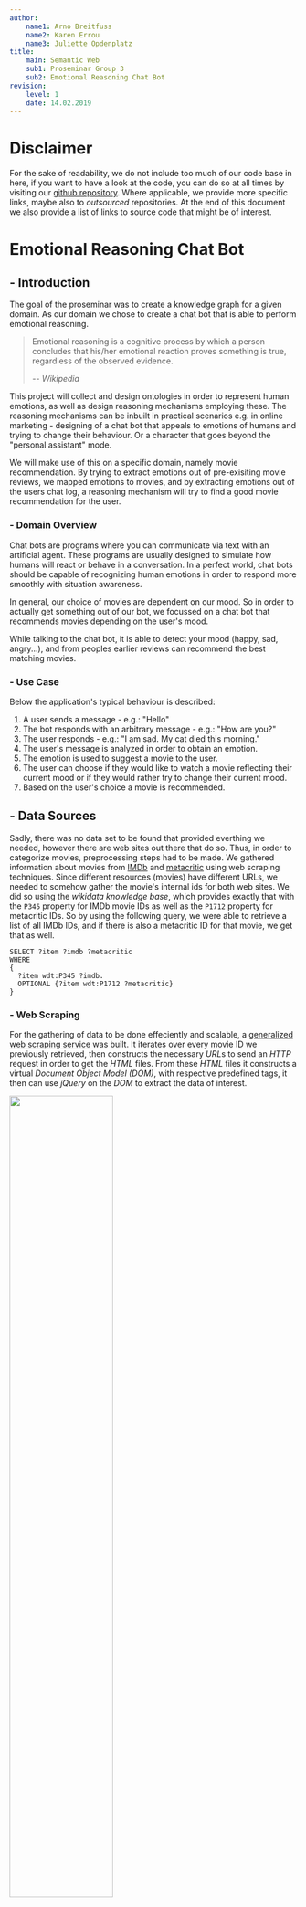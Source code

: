 ```yaml
---
author:
    name1: Arno Breitfuss 
    name2: Karen Errou 
    name3: Juliette Opdenplatz
title:
    main: Semantic Web
    sub1: Proseminar Group 3
    sub2: Emotional Reasoning Chat Bot
revision:
    level: 1
    date: 14.02.2019
---
```


# Disclaimer

For the sake of readability, we do not include too much of our code base in here,
if you want to have a look at the code,
you can do so at all times by visiting our [github repository](https://github.com/julietcetera/semantic-web-course).
Where applicable, we provide more specific links, maybe also to *outsourced* repositories.
At the end of this document we also provide a list of links to source code that might be of interest.

# Emotional Reasoning Chat Bot

## - Introduction

The goal of the proseminar was to create a knowledge graph for a given domain.
As our domain we chose to create a chat bot that is able to perform emotional reasoning.

> Emotional reasoning is a cognitive process by which a person concludes that his/her emotional reaction proves something is true, regardless of the observed evidence.
>
> -- <cite>Wikipedia</cite>

This project will collect and design ontologies in order to represent human emotions,
as well as design reasoning mechanisms employing these.
The reasoning mechanisms can be inbuilt in practical scenarios e.g. in online marketing - designing of a chat bot that appeals to emotions of humans and trying to change their behaviour.
Or a character that goes beyond the "personal assistant" mode.

We will make use of this on a specific domain, namely movie recommendation.
By trying to extract emotions out of pre-exisiting movie reviews,
we mapped emotions to movies, and by extracting emotions out of the users chat log,
a reasoning mechanism will try to find a good movie recommendation for the user.

### - Domain Overview

Chat bots are programs where you can communicate via text with an artificial agent.
These programs are usually designed to simulate how humans will react or behave in a conversation.
In a perfect world, chat bots should be capable of recognizing human emotions in order to respond more smoothly with situation awareness.

In general, our choice of movies are dependent on our mood.
So in order to actually get something out of our bot,
we focussed on a chat bot that recommends movies depending on the user's mood.

While talking to the chat bot, it is able to detect your mood (happy, sad, angry...),
and from peoples earlier reviews can recommend the best matching movies.

### - Use Case

Below the application's typical behaviour is described:

1. A user sends a message - e.g.: "Hello"
2. The bot responds with an arbitrary message - e.g.: "How are you?"
3. The user responds - e.g.: "I am sad. My cat died this morning."
4. The user's message is analyzed in order to obtain an emotion.
5. The emotion is used to suggest a movie to the user.
6. The user can choose if they would like to watch a movie reflecting their current mood or if they would rather try to change their current mood.
7. Based on the user's choice a movie is recommended.

## - Data Sources

Sadly, there was no data set to be found that provided everthing we needed, however there are web sites out there that do so.
Thus, in order to categorize movies, preprocessing steps had to be made.
We gathered information about movies from [IMDb](https://www.imdb.com/) and [metacritic](https://www.metacritic.com/) using web scraping techniques.
Since different resources (movies) have different URLs,
we needed to somehow gather the movie's internal ids for both web sites.
We did so using the *wikidata knowledge base*,
which provides exactly that with the `P345` property for IMDb movie IDs as well as the `P1712` property for metacritic IDs.
So by using the following query, we were able to retrieve a list of all IMDb IDs,
and if there is also a metacritic ID for that movie, we get that as well.
```
SELECT ?item ?imdb ?metacritic
WHERE 
{
  ?item wdt:P345 ?imdb.
  OPTIONAL {?item wdt:P1712 ?metacritic}
}
```

### - Web Scraping 

For the gathering of data to be done effeciently and scalable,
a [generalized web scraping service](https://github.com/julietcetera/data-miner-js) was built.
It iterates over every movie ID we previously retrieved,
then constructs the necessary *URL*s to send an *HTTP* request in order to get the *HTML* files.
From these *HTML* files it constructs a virtual *Document Object Model (DOM)*,
with respective predefined tags,
it then can use *jQuery* on the *DOM* to extract the data of interest.

<img src="./img/web_scraping.png" width="60%" height="60%"/>

### - Other Metadata

Initially, we planned to provide links to [linkedmbd](http://www.linkedmdb.org/), however,
sadly this service seems to be discontinued.

Since the IDs were gathered using the *wikidata knowledge base*,
there also for every movie we have in our database, is an equivalent on wikidata,
Due to that, we were easily able to create linking to wikidata,
and thus, profit from the data provided, by using federated *SPARQL*-queries.

Also since *DBpedia* maintains links in form of *owl:sameAs* relations to *wikidata*,
we were also able to enrich our database with links to *DBpedia*.
```
PREFIX schema: <http://schema.org/>
PREFIX owl: <http://www.w3.org/2002/07/owl#>
PREFIX dbpedia-owl: <http://dbpedia.org/ontology/>
SELECT ?film ?wdlink ?dblink WHERE {
    SERVICE <http://dbpedia.org/sparql> {
        ?dblink a dbpedia-owl:Film .
        ?dblink owl:sameAs ?wdlink
    }
    ?film a schema:Movie .
    ?film owl:sameAs ?wdlink
}
```

## Knowledge Graph

The requirements to our knowledge graph were kind of clear from the get-go.
They also did not change too much, making lots of refactoring unnecessary. 
At the end of this section a visualization of the main parts of our graph is provided.

### Vocabularies Used

Reuse of existing vocabularies is important, since the definition says,
that an ontology should be a *shared* conceptualization.

#### Schema.org

> Schema.org is a collaborative, community activity with a mission to create, maintain, and promote schemas for structured data on the Internet, on web pages, in email messages, and beyond.
>
> -- <cite>https://schema.org/</cite>

We mainly make use of *schema.org*'s movie and review model, to describe our scraped data sets. 

#### Onyx - An Emotion Modelling Ontology

Onyx was designed for modelling emotions which have been extracted from text.
This suits our needs perfectly,
since we want to extract the user's emotional state from their chat messages as well as the emotional response to a movie from the movie's reviews.
A basic example below shows a single opinion annotated with Onyx metadata (taken from the [specification page](http://www.gsi.dit.upm.es/ontologies/onyx/)):

<img src="./img/onyx.png" width="91%" height="91%"/>

[Onyx: A Linked Data Approach to Emotion Representation (paper)](http://oa.upm.es/37389/1/INVE_MEM_2015_190501.pdf)

#### WNAffect

[*WNAffect*](http://www.gsi.dit.upm.es/ontologies/wnaffect/) was designed to link words to affects (emotions).
Again this makes a lot of sense for us and *Onyx* uses the terminology of *WNAffect*.

#### Self Defined Parts

##### User Data

Since we wanted to be able to restore the chat log of a user,
we had to somehow model that in our graph.
Usually, you probably would use some other type of database, for instance, document stores.
However, we did not want to include even more dependencies,
so we decided to just stick with *GraphDB* for that.

<img src="./img/user.png" width="100%" height="100%"/>

##### NLP Review Annotations

We used the [ontotext tagging service](https://tag.ontotext.com/documentation/), for annotating natural language.
Ontotext provides a REST-API to their service, which is not as powerful (as in computational load capacities),
as we initially expected, thus we did not annotate that many reviews (since there are about a million in our graph "that many" is relative).

There are several different types provided by Ontotext.
Parts of natural language texts are then assigned to those types, according to the underlying algorithms.

As an example for a successful annotation: "...disney bought everything from marvel comic..." was classified as `ontotext:RelationAcquisition`.

However, the linked ontology is nowhere to be found, we still keep the types though and use some artificial namespace.

##### Owl Axioms

Owl axioms are used to provide information about classes and properties,
as well as to associate class and properties with either partial or complete specifications of their characteristics,
and to give other logical information about classes and properties.

<img src="./img/owl_axioms.png" width="100%" height="100%"/>

##### Schema.org Action

In order to actually make use of a schema.org action, we implemented a REST-API, which on `/api/v1/movie/:id` returns a `potentialAction`.
It's a watch action and the target property leads to the IMDb videogallery site for a specific movie,
since we can not link from an IMDb ID to some web site where you can actually watch the full movie.

```
"@context": "http://schema.org",
"@type": "Movie",
"@id": "/api/v1",
"title": "Pulp Fiction",
"potentialAction": {
    "@type": "WatchAction",
    "target": "https://www.imdb.com/title/tt0110912/videogallery?ref_=tt_pv_vi_sm"
}
```

##### Shacl Shapes

Since one could theoretically add any kind of triple,
we use *SHACL* shapes in order to validate our produced RDF-files.
We do that mainly for movie-related data.

###### User/Chat Related Data

```
@prefix dash: <http://datashapes.org/dash#> .
@prefix rdf: <http://www.w3.org/1999/02/22-rdf-syntax-ns#> .
@prefix rdfs: <http://www.w3.org/2000/01/rdf-schema#> .
@prefix schema: <http://schema.org/> .
@prefix sh: <http://www.w3.org/ns/shacl#> .
@prefix xsd: <http://www.w3.org/2001/XMLSchema#> .
@prefix mcb: <http://movie.chatbot.org/> .

mcb:UserShape
	a sh:NodeShape ;
	sh:targetClass mcb:ChatLog ;
    sh:closed false ;
	sh:property [
		sh:path mcb:hasChatLog ;
		sh:datatype sh:IRI ;
		sh:maxCount 1 ;
		sh:minCount 1 ;
		sh:severity sh:Warning ;
		sh:message "A user should have exactly 1 ChatLog!"@en ;
	] ;
	sh:property [
		sh:path mcb:hasNickName;
		sh:datatype xsd:string ;
		sh:pattern "[a-zA-Z0-9]" ;
		sh:minLength 1 ;
		sh:maxLength 16 ;
		sh:maxCount 1 ;
		sh:minCount 1 ;
		sh:severity sh:Violation ;
		sh:message "A user has to have exactly 1 nickname!"@en ;
	] .

mcb:ChatLogShape
	a sh:NodeShape ;
	sh:targetClass mcb:ChatLog ;
	sh:property [
		sh:path mcb:hasPartOfChat ;
		sh:datatype sh:IRI ;
		sh:minCount 1 ;
	] .

mcb:PartOfChatShape
	a sh:NodeShape ;
	sh:targetClass mcb:PartOfChat ;
	sh:property [
		sh:path schema:author ;
		sh:datatype xsd:string ;
		sh:pattern "[a-zA-Z0-9]" ;
		sh:minLength 1 ;
		sh:maxLength 16 ;
		sh:maxCount 1 ;
		sh:minCount 1 ;
	] ;
	sh:property [
		sh:path schema:text ;
		sh:datatype xsd:string ;
		sh:pattern "[a-zA-Z0-9!?.]" ;
		sh:minLength 1 ;
		sh:maxLength 256 ;
		sh:maxCount 1 ;
		sh:minCount 1 ;
	] ;
	sh:property [
		sh:path schema:dateCreated ;
		sh:datatype xsd:integer ;
		sh:maxCount 1 ;
		sh:minCount 1 ;
		sh:minInclusive 0 ;
	] .
```

An example for a faulty validation run looks like this:
```
$ Conforms? false
$  - Severity: Violation for http://www.w3.org/ns/shacl#DatatypeConstraintComponent
$  - Severity: Violation for http://www.w3.org/ns/shacl#MaxCountConstraintComponent
$  - Severity: Violation for http://www.w3.org/ns/shacl#MinInclusiveConstraintComponent
$ ValidationReport {
$  graph:
$   [
$    { '@id': '_:b0',
$       '@type': [ 'http://www.w3.org/ns/shacl#ValidationResult' ],
$       'http://www.w3.org/ns/shacl#focusNode': [
$            { '@id': 'http://movie.chatbot.org#o15484207065' }
$        ],
$       'http://www.w3.org/ns/shacl#resultMessage': [
$            { '@value': 'Value does not have datatype <http://www.w3.org/2001/XMLSchema#string>' }
$        ],
$       'http://www.w3.org/ns/shacl#resultPath': [
$            { '@id': 'http://schema.org/author' }
$        ],
$       'http://www.w3.org/ns/shacl#resultSeverity': [
$            { '@id': 'http://www.w3.org/ns/shacl#Violation' }
$        ],
$       'http://www.w3.org/ns/shacl#sourceConstraintComponent': [
$            { '@id': 'http://www.w3.org/ns/shacl#DatatypeConstraintComponent' }
$        ],
$       'http://www.w3.org/ns/shacl#sourceShape': [
$            { '@id': '_:b1' }
$        ],
$       'http://www.w3.org/ns/shacl#value': [
$            { '@type': 'http://www.w3.org/2001/XMLSchema#integer',
$             '@value': '1' }
$        ]
$    },
$    { '@id': '_:b2',
$       '@type': [ 'http://www.w3.org/ns/shacl#ValidationResult' ],
$       'http://www.w3.org/ns/shacl#focusNode': [
$            { '@id': 'http://movie.chatbot.org#o15420147065' }
$        ],
$       'http://www.w3.org/ns/shacl#resultMessage': [
$            { '@value': 'More than 1 values' }
$        ],
$       'http://www.w3.org/ns/shacl#resultPath': [
$            { '@id': 'http://schema.org/author' }
$        ],
$       'http://www.w3.org/ns/shacl#resultSeverity': [
$            { '@id': 'http://www.w3.org/ns/shacl#Violation' }
$        ],
$       'http://www.w3.org/ns/shacl#sourceConstraintComponent': [
$            { '@id': 'http://www.w3.org/ns/shacl#MaxCountConstraintComponent' }
$        ],
$       'http://www.w3.org/ns/shacl#sourceShape': [ { '@id': '_:b1' } ] },
$    { '@id': '_:b3',
$       '@type': [ 'http://www.w3.org/ns/shacl#ValidationResult' ],
$       'http://www.w3.org/ns/shacl#focusNode': [
$            { '@id': 'http://movie.chatbot.org#o15420147065' }
$        ],
$       'http://www.w3.org/ns/shacl#resultMessage': [
$            { '@value': 'Value is not >= 0' }
$        ],
$       'http://www.w3.org/ns/shacl#resultPath': [
$            { '@id': 'http://schema.org/dateCreated' }
$        ],
$       'http://www.w3.org/ns/shacl#resultSeverity': [
$            { '@id': 'http://www.w3.org/ns/shacl#Violation' }
$        ],
$       'http://www.w3.org/ns/shacl#sourceConstraintComponent': [
$            { '@id': 'http://www.w3.org/ns/shacl#MinInclusiveConstraintComponent' }
$        ],
$       'http://www.w3.org/ns/shacl#sourceShape': [ { '@id': '_:b4' } ],
$       'http://www.w3.org/ns/shacl#value': [
$            { '@type': 'http://www.w3.org/2001/XMLSchema#integer',
$            '@value': '-1' }
$        ]
$     },
$    { '@id': '_:b5',
$       '@type': [ 'http://www.w3.org/ns/shacl#ValidationReport' ],
$       'http://www.w3.org/ns/shacl#conforms':
$        [ { '@type': 'http://www.w3.org/2001/XMLSchema#boolean',
$            '@value': 'false' } ],
$       'http://www.w3.org/ns/shacl#result': [
$             { '@id': '_:b0' },
$             { '@id': '_:b2' },
$             { '@id': '_:b3' }
$        ]
$     }
$    ],
$  validationNode:
$   { '@id': '_:b5',
$     '@type': [ 'http://www.w3.org/ns/shacl#ValidationReport' ],
$     'http://www.w3.org/ns/shacl#conforms':
$      [
$         { '@type': 'http://www.w3.org/2001/XMLSchema#boolean',
$          '@value': 'false' }
$      ],
$     'http://www.w3.org/ns/shacl#result': [
$         { '@id': '_:b0' },
$         { '@id': '_:b2' },
$         { '@id': '_:b3' }
$      ]
$    }
$}
```
The validated graph:
```
<http://movie.chatbot.org#o15484201470> a <http://movie.chatbot.org/PartOfChat>;
	<http://schema.org/author> "Trumpy";
	<http://schema.org/dateCreated> 1548420147065;
	<http://schema.org/text> "Welcome o!" .

<http://movie.chatbot.org#o15484207065> a <http://movie.chatbot.org/PartOfChat>;
	<http://schema.org/author> 1;
	<http://schema.org/dateCreated> 1548420147065;
	<http://schema.org/text> "Welcome o!" .

<http://movie.chatbot.org#o15420147065> a <http://movie.chatbot.org/PartOfChat>;
	<http://schema.org/author> "Mandela";
	<http://schema.org/author> "Trumpy";
	<http://schema.org/dateCreated> -1;
	<http://schema.org/text> "Welcome o!" .


<http://movie.chatbot.org#o> a <http://movie.chatbot.org/User>;
	<http://movie.chatbot.org/hasChatLog> <http://movie.chatbot.org#osChatLog>;
	<http://movie.chatbot.org/hasNickName> "o" .

<http://movie.chatbot.org#o> a <http://movie.chatbot.org/User>;
	<http://movie.chatbot.org/hasChatLog> <http://movie.chatbot.org#osChatLog>;
	<http://movie.chatbot.org/hasNickName> "o" .
```

###### Movie Related Data

Due to document size restrictions we only have space to present one of our shapes graphs.
If you want to see this one as well follow [this link](https://github.com/julietcetera/semantic-web-course/blob/master/js/shacl-validation/shapes/movie.ttl).

<!--

```
@prefix mcb: <http://movie.chatbot.org/> .
@prefix sh: <http://www.w3.org/ns/shacl#> .
@prefix schema: <http://schema.org> .
@prefix xsd: <http://www.w3.org/2001/XMLSchema> .
@prefix rdf: <http://www.w3.org/1999/02/22-rdf-syntax-ns#> .

mcb:MovieShape
	a sh:NodeShape ;
	sh:targetClass schema:Movie ;
    sh:closed false ;
    sh:ignoredProperties (rdf:type) ;
	sh:property [
		sh:path mcb:hasId ;
		sh:datatype xsd:string ;
		sh:minCount 1 ;
		sh:maxCount 1 ;
		sh:severity sh:Violation ;
		sh:message "A movie has to have exactly one id!"@en ;
	] ;
	sh:property [
		sh:path mcb:hasTitle ;
		sh:datatype xsd:string ;
		sh:minCount 1 ;
		sh:severity sh:Warning ;
		sh:message "A movie should have at least one title!"@en ;
	] ;
	sh:property [
		sh:path mcb:hasGenre ;
		sh:datatype xsd:string ;
		sh:minCount 1 ;
		sh:severity sh:Warning ;
		sh:message "A movie should have at least one genre!"@en ;
	] ;
	sh:property [
		sh:path mcb:hasLanguage ;
		sh:datatype xsd:string ;
		sh:minCount 1 ;
		sh:severity sh:Warning ;
		sh:message "A movie should have at least one language!"@en ;
	] ;
	sh:property [
		sh:path schema:duration ;
		sh:datatype xsd:string ;
		sh:severity sh:Warning ;
	] ;
	sh:property [
		sh:path schema:dateCreated ;
		sh:datatype xsd:string ;
		sh:severity sh:Warning ;
	] ;
	sh:property [
		sh:path schema:aggregateRating;
		sh:datatype xsd:IRI ;
		sh:severity sh:Violation ;
	] ;
	sh:property [
		sh:path mcb:hasActor ;
		sh:datatype xsd:IRI ;
		sh:severity sh:Violation ;
	] ;
	sh:property [
		sh:path schema:image ;
		sh:datatype xsd:anyURI ;
		sh:severity sh:Violation ;
	] ;
	sh:property [
		sh:path schema:musicBy ;
		sh:datatype xsd:anyURI ;
		sh:severity sh:Violation ;
		sh:deactivated true ;
	] .

mcb:ReviewShape
    a sh:NodeShape ;
    sh:targetClass schema:Review ;
    sh:property [
        sh:path schema:headline ;
		sh:datatype xsd:string ;
		sh:minCount 1 ;
		sh:severity sh:Violation ;
    ] ;
    sh:property [
        sh:path schema:about ;
		sh:datatype xsd:IRI ;
		sh:severity sh:Violation ;
    ] ;
    sh:property [
        sh:path schema:author ;
		sh:datatype xsd:string ;
		sh:minCount 1 ;
		sh:severity sh:Violation ;
    ] ;
    sh:property [
        sh:path schema:dateCreated ;
		sh:datatype xsd:string ;
		sh:minCount 1 ;
		sh:severity sh:Violation ;
    ] ;
    sh:property [
        sh:path schema:reviewRating ;
        sh:datatype xsd:integer ;
		sh:severity sh:Violation ;
    ] ;
    sh:property [
        sh:path schema:reviewBody ;
		sh:datatype xsd:string ;
		sh:minCount 1 ;
		sh:severity sh:Violation ;
    ] .

mcb:EmotionSetShape
    a sh:NodeShape ;
    sh:targetClass onyx:EmotionSet ;
    sh:closed true ;
    sh:property [
        sh:path onyx:emotionText ;
        sh:datatype xsd:string ;
		sh:severity sh:Violation ;
    ] ;
    sh:property [
        sh:path onyx:hasEmotion ;
		sh:datatype xsd:IRI ;
		sh:severity sh:Violation ;
    ] ;
    sh:property [
        sh:path prov:Entity ;
		sh:datatype xsd:IRI ;
		sh:severity sh:Violation ;
    ] ;
    sh:property [
        sh:path onyx:describesObject ;
		sh:datatype xsd:IRI ;
		sh:severity sh:Violation ;
    ] .
```
-->

#### Linked Open Data

As previously described in the section about data sets,
we maintain links to wikidata for each of our movie entries, and links to DBpedia whenever possible, using `owl:sameAs` relations.

### The Final Knowledge Graph

The following figure describes all main parts of our ontology not including some minor components, as the OWL axioms.
Colors declare namespaces.

<img src="./img/ontology_final.png" width="100%" height="100%"/>

#### Knowledge Graph Statistics

In this section we focus on some statistics that seem to be the most interesting.

|                    |        occurrences        |
|:------------------:|:-------------------------:|
|triples             | "50,197,603"^^xsd:integer |
|instances           | "5,179,490"^^xsd:integer  |
|distinct classes    | "45"^^xsd:integer         |
|distinct properties | "56"^^xsd:integer         |

##### Total number of instances per class per data source

| graphs                 | classes                                                 |           instances    |
|:----------------------:|:-------------------------------------------------------:|:----------------------:|
| http://imdb.com        | http://www.w3.org/2002/07/owlObjectProperty             | "1"^^xsd:integer       |        
| http://metacritic.com  | http://www.w3.org/2002/07/owlObjectProperty             | "1"^^xsd:integer       |
| http://imdb.com        | http://www.w3.org/2002/07/owlDatatypeProperty           | "4"^^xsd:integer       |
| http://metacritic.com  | http://www.w3.org/2002/07/owlDatatypeProperty           | "4"^^xsd:integer       |
| http://imdb.com        | http://www.w3.org/2002/07/owlFunctionalProperty         | "1"^^xsd:integer       |
| http://metacritic.com  | http://www.w3.org/2002/07/owlFunctionalProperty         | "1"^^xsd:integer       |
| http://imdb.com        | http://www.w3.org/2002/07/owlClass                      | "2"^^xsd:integer       |
| http://metacritic.com  | http://www.w3.org/2002/07/owlClass                      | "2"^^xsd:integer       |
| http://imdb.com        | http://www.w3.org/2002/07/owlRestriction                | "3"^^xsd:integer       |
| http://metacritic.com  | http://www.w3.org/2002/07/owlRestriction                | "3"^^xsd:integer       |
| http://imdb.com        | schema:Person                                           | "565063"^^xsd:integer  | 
| http://imdb.com        | schema:Movie                                            | "171536"^^xsd:integer  |
| http://imdb.com        | onyx:EmotionSet                                         | "1768320"^^xsd:integer |
| http://metacritic.com  | schema:Movie                                            | "11681"^^xsd:integer   |
| http://metacritic.com  | onyx:EmotionSet                                         | "110876"^^xsd:integer  |
| http://emotions.org    | onyx:EmotionSet                                         | "938334"^^xsd:integer  |
| http://emotion.org     | onyx:EmotionSet                                         | "2608120"^^xsd:integer |
| http://tag.ontotext.com| http://www.w3.org/2002/07/owlClass                      | "1"^^xsd:integer       |
| http://tag.ontotext.com| http://www.w3.org/2002/07/owlObjectProperty             | "1"^^xsd:integer       |
| http://tag.ontotext.com| mcb:ReviewAnnotation                                    | "79854"^^xsd:integer   |
| http://tag.ontotext.com| ontotext:Keyphrase                                      | "7240"^^xsd:integer    |
| http://tag.ontotext.com| ontotext:RelationAcquisition                            | "1"^^xsd:integer       |
| http://tag.ontotext.com| ontotext:RelationPersonRole                             | "1020"^^xsd:integer    |
| http://tag.ontotext.com| ontotext:Person                                         | "25334"^^xsd:integer   |
| http://tag.ontotext.com| ontotext:RelationPersonQuotation                        | "60"^^xsd:integer      |
| http://tag.ontotext.com| ontotext:Organization                                   | "5749"^^xsd:integer    |
| http://tag.ontotext.com| ontotext:Location                                       | "4492"^^xsd:integer    |
| http://tag.ontotext.com| ontotext:Work                                           | "22308"^^xsd:integer   |
| http://tag.ontotext.com| ontotext:Event                                          | "1844"^^xsd:integer    |
| http://tag.ontotext.com| ontotext:Thing                                          | "7800"^^xsd:integer    |
| http://tag.ontotext.com| ontotext:Species                                        | "2941"^^xsd:integer    |
| http://tag.ontotext.com| ontotext:Software                                       | "740"^^xsd:integer     |
| http://tag.ontotext.com| ontotext:CelestialBody                                  | "133"^^xsd:integer     |
| http://tag.ontotext.com| ontotext:Currency                                       | "31"^^xsd:integer      |
| http://tag.ontotext.com| ontotext:RelationOrganizationAffiliatedWithOrganization | "25"^^xsd:integer      |
| http://tag.ontotext.com| ontotext:RelationOrganizationQuotation                  | "6"^^xsd:integer       |
| http://tag.ontotext.com| ontotext:Device                                         | "7"^^xsd:integer       |
| http://tag.ontotext.com| ontotext:RelationOrganizationAbbreviation               | "2"^^xsd:integer       |
| http://tag.ontotext.com| ontotext:Sport                                          | "96"^^xsd:integer      |
| http://tag.ontotext.com| ontotext:RelationOrganizationLocation                   | "24"^^xsd:integer      |
| http://tag.ontotext.com| ontotext:RelationOrganizationHasCompetitor              | "1"^^xsd:integer       |

## Application

As previously discussed, a lot of preprocessing had to be made.
Technically, the web scraping explanation also belongs here, however,
in order to not be too repetitive we left it out here.

The frontend contains of a simple [`expressjs`](https://expressjs.com/) web server,
using [`socket.io`](https://socket.io/) for bidirectional communication between client and server,
in order to simplify the implementation of the chat application.

Other components are:

### Data to RDF Mapping

A simple and lightweight tool was built,
that helped us automating the process of mapping all our JSON-formatted data to RDF in turtle format.
It automatically also validates the produced RDF files for validity, including error messages.

### SHACL Validation

Our SHACL shapes have already been mentioned, however in order to validate our files in an automated fashion, we need some sort of library.
We decided to use [*SHACL-JS*](https://github.com/TopQuadrant/shacl-js), the backend implementation for [shacl playground](http://shacl.org/playground/).

### Markov Chains

> A Markov chain is a mathematical system that experiences transitions from one state to another according to certain probabilistic rules. The defining characteristic of a Markov chain is that no matter how the process arrived at its present state, the possible future states are fixed.
>
> -- <cite>Wikipedia</cite>

It is a very simple technique also used to create Natural Language.
However, its lack of context-awareness is kind of a problem,
which we tried to tackle by training it dynamically.
So as the figure below shows, it is retrained every time a new movie is recommended to the user,
using the reviews of the respective movie.

<img src="./img/application_chat.png" width="75%" height="75%"/>

### Triple Store - GraphDB

We decided to use *GraphDB* for the project.
It provides a very simple way to upload our *ttl* files, and a neat interface for testing *SPARQL* queries.
Another argument for *GraphDB* was its REST API which basically works with every programming language,
instead of limiting us to some library and thus to a certain set of languages.
This is an important point, since we wanted to use *Node.js* simply because it's really nice for handling *JSON* formatted data, and web techniques as in *HTTP* requests in general.

> GraphDB is a family of highly-efficient, robust and scalable RDF databases. It streamlines the load and use of linked data cloud datasets as well as your own resources. For an easy use and compatibility with the industry standards, GraphDB implements the RDF4J framework interfaces, the W3C SPARQL Protocol specification and supports all RDF serialisation formats.
>
> -- <cite>GraphDB Web Site</cite>

We mainly used a [*SPARQL* API](https://www.npmjs.com/package/sparql-client-2) for requests to our server,
however, problems occurred when trying to run "insert" queries.
For these cases we use custom *HTTP* requests.

### Bayesian Classifier

We had to analyze nearly one million reviews, to extract their assumed emotional values and accomplished that using a bayesian classifier.
The classifier is also used to extract the emotional value out of the user's chat messages as shown below:

<img src="./img/application.png" width="100%" height="100%"/>

We also used *stemming* as well as *map reduce* techniques in order to enhance our results.
Using these techniques, we were able to detect a much more evenly distribution of emotion population in our reviews,
which seems to be way more realistic than our first approach without these techniques.

### REST Interface

In order to put our schema.org action to use, we implemented a REST API next to the frontend.
One can now request `/api/v1/movies` to get a list of movies from our database (not exhaustive due to the database's large size).
From there you can pick an ID and request `/api/v1/movies/` to obtain the description of a watchaction, as already described in the "Schema.org action" section.

## Deployment

We publish our app on the web using [*ngrok*](https://ngrok.com/),
however, since we use its free version a random URL will be generated every time we restart the process,
thus it is highly unlikely, that if we posted a URL here, it would still be alive at the time you test it.
So please feel free to shoot a quick message and we will make sure the application/our GraphDB instance is published. 

## Conclusion

To conclude, we accomplished most of the things we wanted to do.
However, improvements could be made regarding the frontend, namely usage design,
as well as the natural language generation, since markov chains are not context-aware.
We also don't make enough use of our linking, since we could actually display way more data than we do as of now. 
By retraining it on movie reviews, we could make it seem a little more like it is actually knowing what the conversation is about.

The *ontotext tagging service* was kind of a disappointment,
since the computational load it can handle is extremely limited and times out way to often.
However we could at least get some data out if it.

Since we all not machine learning experts, our Naive Bayes approach for classifying natural language is probably also not optimal,
but we were able to improve it a lot.

We had success acquiring lots of data about movies, which let to a huge knowledge base.
Sometimes this big amount of data is also not so beneficial, especially when running more complex queries, since they require a lot of processing time.
But also when validating our graph, using SHACL shapes, we observed excessive runtimes.
Our database is also very well linked to *LOD* which is very nice,
whenever we want to extend functionality or present additional data we could do so, by using those links.

## Appendix

- [Ontology](../../ontology)
- [Web Scraping](https://github.com/julietcetera/data-miner-js)
    - [IMDb](https://github.com/julietcetera/semantic-web-course/tree/master/js/imdb-data-miner)
    - [metacritic](https://github.com/julietcetera/semantic-web-course/tree/master/js/metacritic-data-miner)
- [SHACL](https://github.com/julietcetera/semantic-web-course/tree/master/js/shacl-validation)
    - [Validation API Wrapper](https://github.com/julietcetera/semantic-web-course/blob/master/js/shacl-validation/validate.s://github.com/julietcetera/semantic-web-course/blob/master/js/shacl-validation/validate.js)
    - [Script for automated Testing](https://github.com/julietcetera/semantic-web-course/blob/master/js/shacl-validation/validate.sh)
    - [Shape Definitions](https://github.com/julietcetera/semantic-web-course/tree/master/js/shacl-validation/shapes)
- [Data to RDF mapping](https://github.com/julietcetera/semantic-web-course/tree/master/js/rdf-builder)
- [Frontend](https://github.com/julietcetera/semantic-web-course/tree/master/js/standalone-chat)
    - [SPARQL Queries](https://github.com/julietcetera/semantic-web-course/blob/master/js/standalone-chat/app/sparql.js)
- [Improved Naive Bayes](https://github.com/julietcetera/text-classifier-js)
- [Markov Chains](https://github.com/julietcetera/markov-js)
- [GraphDB API](https://github.com/julietcetera/semantic-web-course/blob/master/js/graphdb)
    - [DBpedia Alignments](https://github.com/julietcetera/semantic-web-course/tree/master/js/graphdb/load-dbpedia-links)
    - [Wikidata Alignments](https://github.com/julietcetera/semantic-web-course/blob/master/js/graphdb/load-wikidata-links/index.js)
    - [Wikidata Genres](https://github.com/julietcetera/semantic-web-course/tree/master/js/graphdb/load-wikidata-genres)
- [Ontotext Tagging Service](https://github.com/julietcetera/semantic-web-course/tree/master/js/ontotext_tag)
